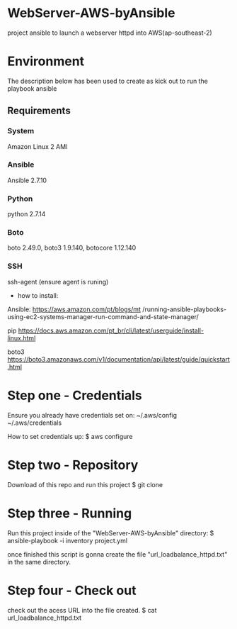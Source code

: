 # WebServer-AWS-byAnsible
project ansible to launch a webserver httpd into AWS(ap-southeast-2)  


# Environment
The description below has been used to create as kick out to run the playbook ansible 

## Requirements
 ### System 
 Amazon Linux 2 AMI
 ### Ansible
 Ansible 2.7.10
 ### Python 
 python 2.7.14
 ### Boto
 boto 2.49.0, 
 boto3 1.9.140, 
 botocore 1.12.140
 ### SSH
 ssh-agent (ensure agent is runing) 

 + how to install:

 Ansible:
 https://aws.amazon.com/pt/blogs/mt /running-ansible-playbooks-using-ec2-systems-manager-run-command-and-state-manager/

 pip
 https://docs.aws.amazon.com/pt_br/cli/latest/userguide/install-linux.html

 boto3
 https://boto3.amazonaws.com/v1/documentation/api/latest/guide/quickstart.html



# Step one - Credentials
 Ensure you already have credentials set on: 
  ~/.aws/config  
  ~/.aws/credentials  

 How to set credentials up:
 $ aws configure 

# Step two - Repository
 Download of this repo and run this project
 $ git clone <this repo>   

# Step three - Running
 Run this project inside of the "WebServer-AWS-byAnsible" directory:
 $ ansible-playbook -i inventory project.yml

 once finished this script is gonna create the file "url_loadbalance_httpd.txt" in the same directory. 

# Step four - Check out
 check out the acess URL into the file created. 
 $ cat url_loadbalance_httpd.txt